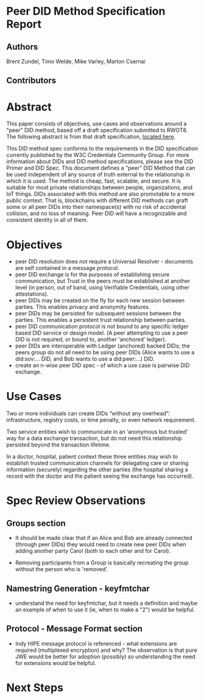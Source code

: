 # Peer DID Method Specification Report

## Authors
  Brent Zundel,
  Timo Welde,
  Mike Varley,
  Marton Csernai

## Contributors



# Abstract

This paper consists of objectives, use cases and observations around a "peer" DID method, based off a draft specification submitted to RWOT8. The following abstract is from that draft specification, [located here](https://dhh1128.github.io/peer-did-method-spec/index.html).

This DID method spec conforms to the requirements in the DID specification currently published by the W3C Credentials Community Group. For more information about DIDs and DID method specifications, please see the DID Primer and DID Spec.
This document defines a "peer" DID Method that can be used independent of any source of truth external to the relationship in which it is used. The method is cheap, fast, scalable, and secure. It is suitable for most private relationships between people, organizations, and IoT things. DIDs associated with this method are also promotable to a more public context. That is, blockchains with different DID methods can graft some or all peer DIDs into their namespace(s) with no risk of accidental collision, and no loss of meaning. Peer DID will have a recognizable and consistent identity in all of them.


# Objectives
- peer DID resolution does not require a Universal Resolver - documents are self contained in a message protocol.
- peer DID exchange is for the purposes of establishing secure communication, but Trust in the peers must be established at another level (in person, out of band, using Verifiable Credentials, using other attestations).
- peer DIDs may be created on the fly for each new session between parties. This enables privacy and anonymity features.
- peer DIDs may be persisted for subsequent sessions between the parties. This enables a persistent trust relationship between parties.  
- peer DID communication protocol is not bound to any specific ledger based DID service or design model. (A peer attempting to use a peer DID is not required, or bound to, another 'anchored' ledger).
- peer DIDs are interoperable with Ledger (anchored) backed DIDs; the peers group do not all need to be using peer DIDs (Alice wants to use a did:sov:... DID, and Bob wants to use a did:peer:...) DID.
- create an n-wise peer DID spec - of which a use case is pairwise DID exchange.

# Use Cases

Two or more individuals can create DIDs “without any overhead”: infrastructure, registry costs, or time penalty, or even network requirement.

Two service entities wish to communicate in an ‘anonymous but trusted’ way for a data exchange transaction, but do not need this relationship persisted beyond the transaction lifetime.

In a doctor, hospital, patient context these three entities may wish to establish trusted communication channels for delegating care or sharing information (securely) regarding the other parties (the hospital sharing a record with the doctor and the patient seeing the exchange has occurred).


# Spec Review Observations

## Groups section
- It should be made clear that if an Alice and Bob are already connected (through peer DIDs) they would need to create new peer DIDs when adding another party Carol (both to each other and for Carol).

- Removing participants from a Group is basically recreating the group without the person who is 'removed'.

## Namestring Generation - keyfmtchar
- understand the need for keyfmtchar, but it needs a definition and maybe an example of when to use it (ie, when to make a "2") would be helpful.

## Protocol - Message Format section

- Indy HIPE message protocol is referenced - what extensions are required (multiplexed encryption) and why? The observation is that pure JWE would be better for adoption (possibly) so understanding the need for extensions would be helpful.


# Next Steps
